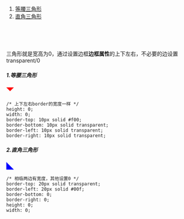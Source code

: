 ﻿1. <a href="#h1">等腰三角形</a>
2. <a href="#h2">直角三角形</a>

<br/><br/><br/>

三角形就是宽高为0，通过设置边框**边框属性**的上下左右，不必要的边设置transparent/0

<h5 id="h1"> 1.等腰三角形 </h5>

<div style="height: 0;width: 0;
border-top: 10px solid #f00;
border-bottom: 10px solid transparent;
border-left: 10px solid transparent;
border-right: 10px solid transparent;"></div>

```
/* 上下左右border的宽度一样 */
height: 0;
width: 0;
border-top: 10px solid #f00;
border-bottom: 10px solid transparent;
border-left: 10px solid transparent;
border-right: 10px solid transparent;
```

<h5 id="h2"> 2.直角三角形 </h5>


<div style="
border-top: 20px solid transparent;
border-left: 20px solid #00f;
border-bottom: 0;
border-right: 0;
height: 0;
width: 0;"></div>

```
/* 相临两边有宽度，其他设置0 */
border-top: 20px solid transparent;
border-left: 20px solid #00f;
border-bottom: 0;
border-right: 0;
height: 0;
width: 0;
```

